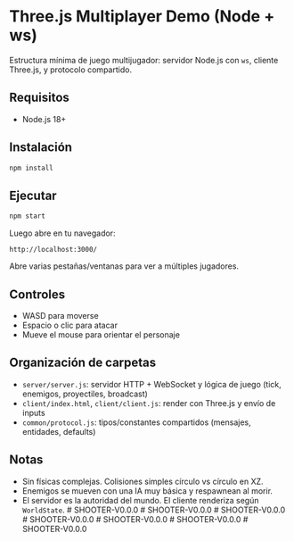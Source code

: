 # Three.js Multiplayer Demo (Node + ws)

Estructura mínima de juego multijugador: servidor Node.js con `ws`, cliente Three.js, y protocolo compartido.

## Requisitos
- Node.js 18+

## Instalación

```bash
npm install
```

## Ejecutar

```bash
npm start
```

Luego abre en tu navegador:

```
http://localhost:3000/
```

Abre varias pestañas/ventanas para ver a múltiples jugadores.

## Controles
- WASD para moverse
- Espacio o clic para atacar
- Mueve el mouse para orientar el personaje

## Organización de carpetas
- `server/server.js`: servidor HTTP + WebSocket y lógica de juego (tick, enemigos, proyectiles, broadcast)
- `client/index.html`, `client/client.js`: render con Three.js y envío de inputs
- `common/protocol.js`: tipos/constantes compartidos (mensajes, entidades, defaults)

## Notas
- Sin físicas complejas. Colisiones simples círculo vs círculo en XZ.
- Enemigos se mueven con una IA muy básica y respawnean al morir.
- El servidor es la autoridad del mundo. El cliente renderiza según `WorldState`.
#   S H O O T E R - V 0 . 0 . 0  
 #   S H O O T E R - V 0 . 0 . 0  
 #   S H O O T E R - V 0 . 0 . 0  
 #   S H O O T E R - V 0 . 0 . 0  
 #   S H O O T E R - V 0 . 0 . 0  
 #   S H O O T E R - V 0 . 0 . 0  
 #   S H O O T E R - V 0 . 0 . 0  
 